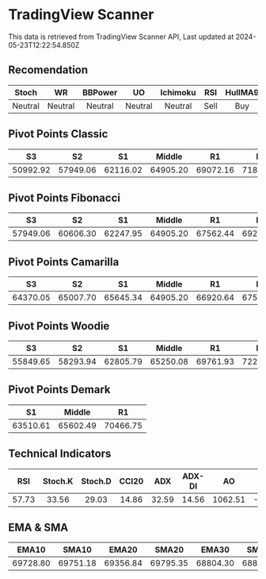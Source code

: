 # TradingView Scanner
This data is retrieved from TradingView Scanner API, Last updated at 2024-05-23T12:22:54.850Z

## Recomendation
| Stoch | WR | BBPower | UO | Ichimoku | RSI | HullMA9 |
| :---: | :---: | :---: | :---: | :---: | :---: | :---: |
| Neutral | Neutral | Neutral | Neutral | Neutral | Sell | Buy |

## Pivot Points Classic
| S3 | S2 | S1 | Middle | R1 | R2 | R3 |
| :---: | :---: | :---: | :---: | :---: | :---: | :---: |
| 50992.92 | 57949.06 | 62116.02 | 64905.20 | 69072.16 | 71861.34 | 78817.48 |

## Pivot Points Fibonacci
| S3 | S2 | S1 | Middle | R1 | R2 | R3 |
| :---: | :---: | :---: | :---: | :---: | :---: | :---: |
| 57949.06 | 60606.30 | 62247.95 | 64905.20 | 67562.44 | 69204.09 | 71861.34 |

## Pivot Points Camarilla
| S3 | S2 | S1 | Middle | R1 | R2 | R3 |
| :---: | :---: | :---: | :---: | :---: | :---: | :---: |
| 64370.05 | 65007.70 | 65645.34 | 64905.20 | 66920.64 | 67558.28 | 68195.93 |

## Pivot Points Woodie
| S3 | S2 | S1 | Middle | R1 | R2 | R3 |
| :---: | :---: | :---: | :---: | :---: | :---: | :---: |
| 55849.65 | 58293.94 | 62805.79 | 65250.08 | 69761.93 | 72206.22 | 76718.07 |

## Pivot Points Demark
| S1 | Middle | R1 |
| :---: | :---: | :---: |
| 63510.61 | 65602.49 | 70466.75 |

## Technical Indicators
| RSI | Stoch.K | Stoch.D | CCI20 | ADX | ADX-DI | AO | Mom | MACD | MACD | W.R | HullMA9 |
| :---: | :---: | :---: | :---: | :---: | :---: | :---: | :---: | :---: | :---: | :---: | :---: |
| 57.73 | 33.56 | 29.03 | 14.86 | 32.59 | 14.56 | 1062.51 | -281.31 | 650.85 | 824.24 | -63.73 | 69739.87 |

## EMA & SMA
| EMA10 | SMA10 | EMA20 | SMA20 | EMA30 | SMA30 | EMA50 | SMA50 | EMA100 | SMA100 | EMA200 | SMA200 |
| :---: | :---: | :---: | :---: | :---: | :---: | :---: | :---: | :---: | :---: | :---: | :---: |
| 69728.80 | 69751.18 | 69356.84 | 69795.35 | 68804.30 | 68811.66 | 67719.95 | 67720.74 | 66041.11 | 64847.81 | 65042.89 | 64029.76 |